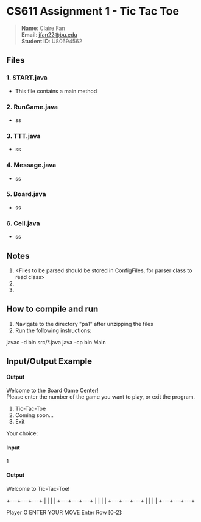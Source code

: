 # CS611 Assignment 1 - Tic Tac Toe

> **Name**:       Claire Fan<br>
> **Email**:      jfan22@bu.edu<br>
> **Student ID**: U80694562<br>

## Files

### 1. START.java<br>
- This file contains a main method
### 2. RunGame.java
- ss
### 3. TTT.java
- ss
### 4. Message.java
- ss
### 5. Board.java
- ss
### 6. Cell.java
- ss

## Notes

1. <Files to be parsed should be stored in ConfigFiles, for parser class to
read class>
2. <Bonus Done>
3. <Notes to grader>

## How to compile and run

1. Navigate to the directory "pa1" after unzipping the files
2. Run the following instructions:
<Example below>
javac -d bin src/*.java
java -cp bin Main

## Input/Output Example

#### Output
Welcome to the Board Game Center!<br>
Please enter the number of the game you want to play, or exit the program.

1. Tic-Tac-Toe
2. Coming soon...
3. Exit

Your choice:

#### Input
  1
#### Output
  Welcome to Tic-Tac-Toe!


+---+---+---+
|   |   |   |
+---+---+---+
|   |   |   |
+---+---+---+
|   |   |   |
+---+---+---+


Player O ENTER YOUR MOVE
Enter Row [0-2]: 

  
